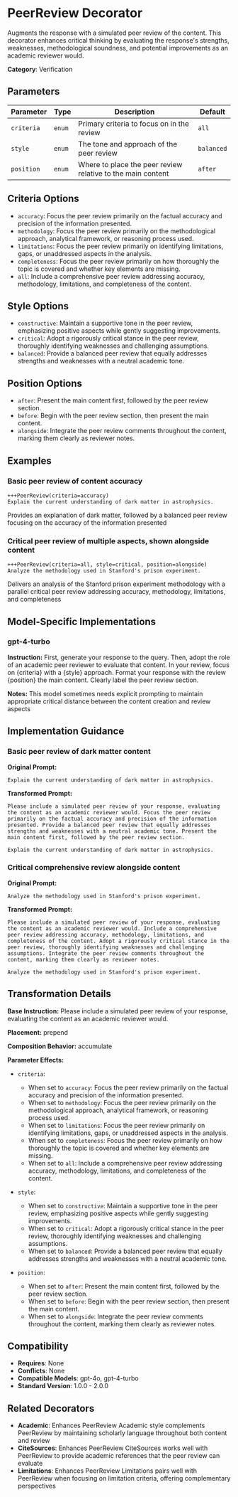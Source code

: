 # PeerReview Decorator

Augments the response with a simulated peer review of the content. This decorator enhances critical thinking by evaluating the response's strengths, weaknesses, methodological soundness, and potential improvements as an academic reviewer would.

**Category**: Verification

## Parameters

| Parameter | Type | Description | Default |
|-----------|------|-------------|--------|
| `criteria` | `enum` | Primary criteria to focus on in the review | `all` |
| `style` | `enum` | The tone and approach of the peer review | `balanced` |
| `position` | `enum` | Where to place the peer review relative to the main content | `after` |

## Criteria Options

- `accuracy`: Focus the peer review primarily on the factual accuracy and precision of the information presented.
- `methodology`: Focus the peer review primarily on the methodological approach, analytical framework, or reasoning process used.
- `limitations`: Focus the peer review primarily on identifying limitations, gaps, or unaddressed aspects in the analysis.
- `completeness`: Focus the peer review primarily on how thoroughly the topic is covered and whether key elements are missing.
- `all`: Include a comprehensive peer review addressing accuracy, methodology, limitations, and completeness of the content.

## Style Options

- `constructive`: Maintain a supportive tone in the peer review, emphasizing positive aspects while gently suggesting improvements.
- `critical`: Adopt a rigorously critical stance in the peer review, thoroughly identifying weaknesses and challenging assumptions.
- `balanced`: Provide a balanced peer review that equally addresses strengths and weaknesses with a neutral academic tone.

## Position Options

- `after`: Present the main content first, followed by the peer review section.
- `before`: Begin with the peer review section, then present the main content.
- `alongside`: Integrate the peer review comments throughout the content, marking them clearly as reviewer notes.

## Examples

### Basic peer review of content accuracy

```
+++PeerReview(criteria=accuracy)
Explain the current understanding of dark matter in astrophysics.
```

Provides an explanation of dark matter, followed by a balanced peer review focusing on the accuracy of the information presented

### Critical peer review of multiple aspects, shown alongside content

```
+++PeerReview(criteria=all, style=critical, position=alongside)
Analyze the methodology used in Stanford's prison experiment.
```

Delivers an analysis of the Stanford prison experiment methodology with a parallel critical peer review addressing accuracy, methodology, limitations, and completeness

## Model-Specific Implementations

### gpt-4-turbo

**Instruction:** First, generate your response to the query. Then, adopt the role of an academic peer reviewer to evaluate that content. In your review, focus on {criteria} with a {style} approach. Format your response with the review {position} the main content. Clearly label the peer review section.

**Notes:** This model sometimes needs explicit prompting to maintain appropriate critical distance between the content creation and review aspects


## Implementation Guidance

### Basic peer review of dark matter content

**Original Prompt:**
```
Explain the current understanding of dark matter in astrophysics.
```

**Transformed Prompt:**
```
Please include a simulated peer review of your response, evaluating the content as an academic reviewer would. Focus the peer review primarily on the factual accuracy and precision of the information presented. Provide a balanced peer review that equally addresses strengths and weaknesses with a neutral academic tone. Present the main content first, followed by the peer review section.

Explain the current understanding of dark matter in astrophysics.
```

### Critical comprehensive review alongside content

**Original Prompt:**
```
Analyze the methodology used in Stanford's prison experiment.
```

**Transformed Prompt:**
```
Please include a simulated peer review of your response, evaluating the content as an academic reviewer would. Include a comprehensive peer review addressing accuracy, methodology, limitations, and completeness of the content. Adopt a rigorously critical stance in the peer review, thoroughly identifying weaknesses and challenging assumptions. Integrate the peer review comments throughout the content, marking them clearly as reviewer notes.

Analyze the methodology used in Stanford's prison experiment.
```

## Transformation Details

**Base Instruction:** Please include a simulated peer review of your response, evaluating the content as an academic reviewer would.

**Placement:** prepend

**Composition Behavior:** accumulate

**Parameter Effects:**

- `criteria`:
  - When set to `accuracy`: Focus the peer review primarily on the factual accuracy and precision of the information presented.
  - When set to `methodology`: Focus the peer review primarily on the methodological approach, analytical framework, or reasoning process used.
  - When set to `limitations`: Focus the peer review primarily on identifying limitations, gaps, or unaddressed aspects in the analysis.
  - When set to `completeness`: Focus the peer review primarily on how thoroughly the topic is covered and whether key elements are missing.
  - When set to `all`: Include a comprehensive peer review addressing accuracy, methodology, limitations, and completeness of the content.

- `style`:
  - When set to `constructive`: Maintain a supportive tone in the peer review, emphasizing positive aspects while gently suggesting improvements.
  - When set to `critical`: Adopt a rigorously critical stance in the peer review, thoroughly identifying weaknesses and challenging assumptions.
  - When set to `balanced`: Provide a balanced peer review that equally addresses strengths and weaknesses with a neutral academic tone.

- `position`:
  - When set to `after`: Present the main content first, followed by the peer review section.
  - When set to `before`: Begin with the peer review section, then present the main content.
  - When set to `alongside`: Integrate the peer review comments throughout the content, marking them clearly as reviewer notes.

## Compatibility

- **Requires**: None
- **Conflicts**: None
- **Compatible Models**: gpt-4o, gpt-4-turbo
- **Standard Version**: 1.0.0 - 2.0.0

## Related Decorators

- **Academic**: Enhances PeerReview Academic style complements PeerReview by maintaining scholarly language throughout both content and review
- **CiteSources**: Enhances PeerReview CiteSources works well with PeerReview to provide academic references that the peer review can evaluate
- **Limitations**: Enhances PeerReview Limitations pairs well with PeerReview when focusing on limitation criteria, offering complementary perspectives
